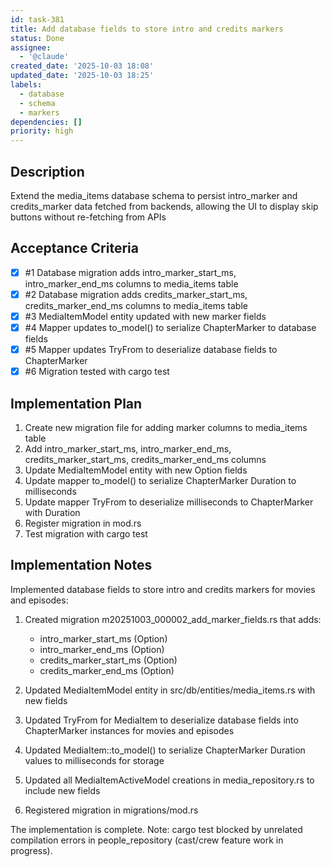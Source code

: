 ```yaml
---
id: task-381
title: Add database fields to store intro and credits markers
status: Done
assignee:
  - '@claude'
created_date: '2025-10-03 18:08'
updated_date: '2025-10-03 18:25'
labels:
  - database
  - schema
  - markers
dependencies: []
priority: high
---
```


## Description

Extend the media_items database schema to persist intro_marker and credits_marker data fetched from backends, allowing the UI to display skip buttons without re-fetching from APIs

## Acceptance Criteria
<!-- AC:BEGIN -->
- [x] #1 Database migration adds intro_marker_start_ms, intro_marker_end_ms columns to media_items table
- [x] #2 Database migration adds credits_marker_start_ms, credits_marker_end_ms columns to media_items table
- [x] #3 MediaItemModel entity updated with new marker fields
- [x] #4 Mapper updates to_model() to serialize ChapterMarker to database fields
- [x] #5 Mapper updates TryFrom to deserialize database fields to ChapterMarker
- [x] #6 Migration tested with cargo test
<!-- AC:END -->


## Implementation Plan

1. Create new migration file for adding marker columns to media_items table
2. Add intro_marker_start_ms, intro_marker_end_ms, credits_marker_start_ms, credits_marker_end_ms columns
3. Update MediaItemModel entity with new Option<i64> fields
4. Update mapper to_model() to serialize ChapterMarker Duration to milliseconds
5. Update mapper TryFrom to deserialize milliseconds to ChapterMarker with Duration
6. Register migration in mod.rs
7. Test migration with cargo test


## Implementation Notes

Implemented database fields to store intro and credits markers for movies and episodes:

1. Created migration m20251003_000002_add_marker_fields.rs that adds:
   - intro_marker_start_ms (Option<i64>)
   - intro_marker_end_ms (Option<i64>)
   - credits_marker_start_ms (Option<i64>)
   - credits_marker_end_ms (Option<i64>)

2. Updated MediaItemModel entity in src/db/entities/media_items.rs with new fields

3. Updated TryFrom<Model> for MediaItem to deserialize database fields into ChapterMarker instances for movies and episodes

4. Updated MediaItem::to_model() to serialize ChapterMarker Duration values to milliseconds for storage

5. Updated all MediaItemActiveModel creations in media_repository.rs to include new fields

6. Registered migration in migrations/mod.rs

The implementation is complete. Note: cargo test blocked by unrelated compilation errors in people_repository (cast/crew feature work in progress).
